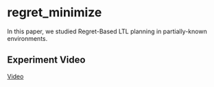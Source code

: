 # regret_minimize

In this paper, we studied Regret-Based LTL planning in partially-known environments.

## Experiment Video

[Video](https://youtu.be/dsB7Vo9dOZk)
